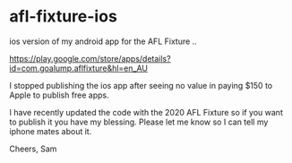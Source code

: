 # afl-fixture-ios

ios version of my android app for the AFL Fixture ..

https://play.google.com/store/apps/details?id=com.goalump.aflfixture&hl=en_AU

I stopped publishing the ios app after seeing no value in paying $150 to Apple to publish free apps.

I have recently updated the code with the 2020 AFL Fixture so if you want to publish it you have my blessing.
Please let me know so I can tell my iphone mates about it.

Cheers,
Sam
